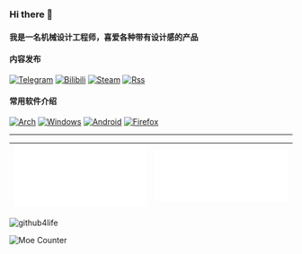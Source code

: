 ### Hi there 👋  

#### 我是一名机械设计工程师，喜爱各种带有设计感的产品

#### 内容发布
[![Telegram](https://img.shields.io/badge/Telegram-2CA5E0?style=for-the-badge&logo=telegram&logoColor=white)](https://t.me/breathinessblog) [![Bilibili](https://img.shields.io/badge/Bilibili-FB7299?style=for-the-badge&logo=bilibili&logoColor=white)](https://space.bilibili.com/4134388) [![Steam](https://img.shields.io/badge/steam-%23000000.svg?style=for-the-badge&logo=steam&logoColor=white)](https://steamcommunity.com/id/breathiness/) [![Rss](https://img.shields.io/badge/rss-F88900?style=for-the-badge&logo=rss&logoColor=white)](https://rsshub.app/bilibili/user/dynamic/4134388)

#### 常用软件介绍
[![Arch](https://img.shields.io/badge/Arch%20Linux-1793D1?logo=arch-linux&logoColor=fff&style=for-the-badge)](https://github.com/breathiness/dotfiles/tree/master/Linux) [![Windows](https://img.shields.io/badge/Windows-0078D6?style=for-the-badge&logo=windows&logoColor=white)](https://github.com/breathiness/dotfiles/tree/master/Windows) [![Android](https://img.shields.io/badge/Android-3DDC84?style=for-the-badge&logo=android&logoColor=white)](https://github.com/breathiness/dotfiles/tree/master/Android) [![Firefox](https://img.shields.io/badge/Firefox-FF7139?style=for-the-badge&logo=Firefox-Browser&logoColor=white)](https://github.com/breathiness/dotfiles/tree/master/Web)

----

[![📅 Isocalendar plugin (half year)](https://github.com/breathiness/breathiness/raw/main/metrics.plugin.isocalendar.svg)](https://github.com/breathiness?tab=repositories) | [![🌟 Recently starred repositories](https://github.com/breathiness/breathiness/raw/main/metrics.plugin.stars.svg)](https://github.com/breathiness?tab=stars)
---|---

![github4life](https://github4life.herokuapp.com/breathiness.gif)

![Moe Counter](https://count.getloli.com/get/@breathiness)
